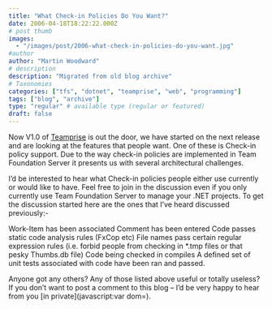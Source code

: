 ```yaml
---
title: "What Check-in Policies Do You Want?"
date: 2006-04-18T18:22:22.000Z
# post thumb
images:
  - "/images/post/2006-what-check-in-policies-do-you-want.jpg"
#author
author: "Martin Woodward"
# description
description: "Migrated from old blog archive"
# Taxonomies
categories: ["tfs", "dotnet", "teamprise", "web", "programming"]
tags: ["blog", "archive"]
type: "regular" # available type (regular or featured)
draft: false
---
```


Now V1.0 of [Teamprise](http://www.teamprise.com/) is out the door, we have started on the next release and are looking at the features that people want. One of these is Check-in policy support. Due to the way check-in policies are implemented in Team Foundation Server it presents us with several architectural challenges.

I’d be interested to hear what Check-in policies people either use currently or would like to have. Feel free to join in the discussion even if you only currently use Team Foundation Server to manage your .NET projects. To get the discussion started here are the ones that I’ve heard discussed previously:-

Work-Item has been associated
Comment has been entered
Code passes static code analysis rules (FxCop etc)
File names pass certain regular expression rules (i.e. forbid people from checking in \*.tmp files or that pesky Thumbs.db file)
Code being checked in compiles
A defined set of unit tests associated with code have been ran and passed.

Anyone got any others? Any of those listed above useful or totally useless? If you don’t want to post a comment to this blog – I’d be very happy to hear from you [in private](javascript:var dom=).
